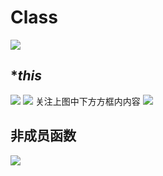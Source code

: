 # Class
<a href="https://sm.ms/image/km4ritThpCElfL8" target="_blank"><img src="https://s2.loli.net/2024/10/11/km4ritThpCElfL8.jpg" /></a>
## **this*
<a href="https://sm.ms/image/UlCjS6pxn5fPuaw" target="_blank"><img src="https://s2.loli.net/2024/10/11/UlCjS6pxn5fPuaw.jpg" /></a>
<a href="https://sm.ms/image/HughzNeiYBb9oVA" target="_blank"><img src="https://s2.loli.net/2024/10/11/HughzNeiYBb9oVA.jpg" /></a>
关注上图中下方方框内内容
<a href="https://sm.ms/image/f7oQqFAjJtGBHiZ" target="_blank"><img src="https://s2.loli.net/2024/10/11/f7oQqFAjJtGBHiZ.jpg" /></a>
## 非成员函数
<a href="https://sm.ms/image/bv3ktfxeUwlgTcB" target="_blank"><img src="https://s2.loli.net/2024/10/15/bv3ktfxeUwlgTcB.jpg" /></a>
